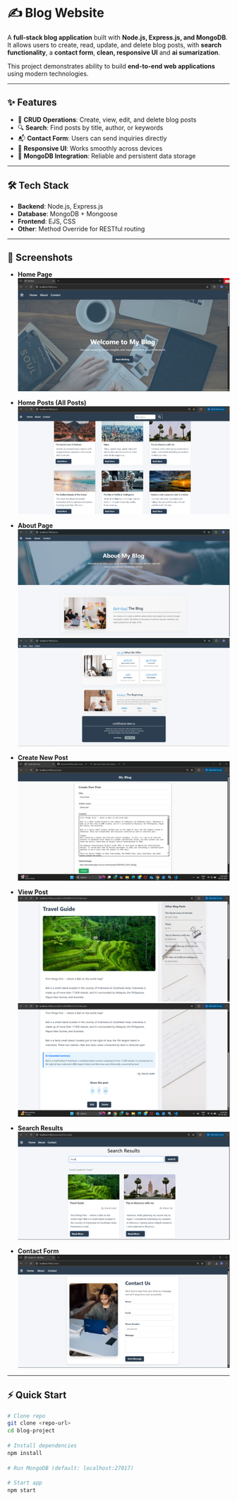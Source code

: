 # ✍️ Blog Website

A **full-stack blog application** built with **Node.js, Express.js, and MongoDB**.  
It allows users to create, read, update, and delete blog posts, with **search functionality**, a **contact form**, **clean, responsive UI** and **ai sumarization**.

This project demonstrates ability to build **end-to-end web applications** using modern technologies.

---

## ✨ Features

- 📝 **CRUD Operations**: Create, view, edit, and delete blog posts
- 🔍 **Search**: Find posts by title, author, or keywords
- 📬 **Contact Form**: Users can send inquiries directly
- 📱 **Responsive UI**: Works smoothly across devices
- 💾 **MongoDB Integration**: Reliable and persistent data storage

---

## 🛠 Tech Stack

- **Backend**: Node.js, Express.js
- **Database**: MongoDB + Mongoose
- **Frontend**: EJS, CSS
- **Other**: Method Override for RESTful routing

---

## 📸 Screenshots

- **Home Page**  
  ![Home Page](/public/images/home-page.png)

- **Home Posts (All Posts)**  
  ![Home Post Page](/public/images/home-posts.png)

- **About Page**  
  ![New Post](/public/images/about1.png)
  ![New Post](/public/images/about2.png)

- **Create New Post**  
  ![New Post](/public/images/new-post.png)

- **View Post**  
  ![View Post](/public/images/post-view1.png)
  ![View Post - AI Summarize](/public/images/post-view2.png)

- **Search Results**  
  ![Search](/public/images/search.png)

- **Contact Form**  
  ![Contact](/public/images/contact.png)

---

## ⚡ Quick Start

```bash
# Clone repo
git clone <repo-url>
cd blog-project

# Install dependencies
npm install

# Run MongoDB (default: localhost:27017)

# Start app
npm start
```
